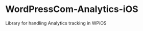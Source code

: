 WordPressCom-Analytics-iOS
==========================

Library for handling Analytics tracking in WPiOS

